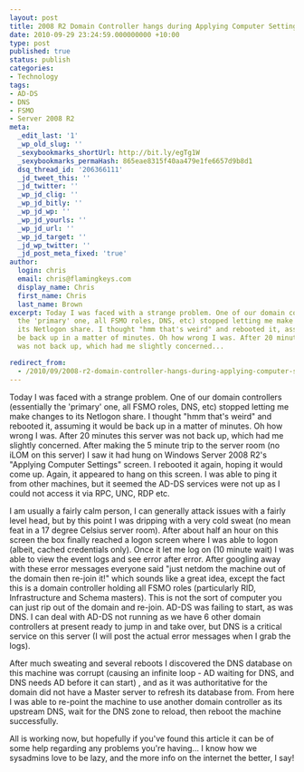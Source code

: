 ```yaml
---
layout: post
title: 2008 R2 Domain Controller hangs during Applying Computer Settings
date: 2010-09-29 23:24:59.000000000 +10:00
type: post
published: true
status: publish
categories:
- Technology
tags:
- AD-DS
- DNS
- FSMO
- Server 2008 R2
meta:
  _edit_last: '1'
  _wp_old_slug: ''
  _sexybookmarks_shortUrl: http://bit.ly/egTg1W
  _sexybookmarks_permaHash: 865eae8315f40aa479e1fe6657d9b8d1
  dsq_thread_id: '206366111'
  _jd_tweet_this: ''
  _jd_twitter: ''
  _wp_jd_clig: ''
  _wp_jd_bitly: ''
  _wp_jd_wp: ''
  _wp_jd_yourls: ''
  _wp_jd_url: ''
  _wp_jd_target: ''
  _jd_wp_twitter: ''
  _jd_post_meta_fixed: 'true'
author:
  login: chris
  email: chris@flamingkeys.com
  display_name: Chris
  first_name: Chris
  last_name: Brown
excerpt: Today I was faced with a strange problem. One of our domain controllers (essentially
  the 'primary' one, all FSMO roles, DNS, etc) stopped letting me make changes to
  its Netlogon share. I thought "hmm that's weird" and rebooted it, assuming it would
  be back up in a matter of minutes. Oh how wrong I was. After 20 minutes this server
  was not back up, which had me slightly concerned...

redirect_from:
  - /2010/09/2008-r2-domain-controller-hangs-during-applying-computer-settings/
---
```


Today I was faced with a strange problem. One of our domain controllers (essentially the 'primary' one, all FSMO roles, DNS, etc) stopped letting me make changes to its Netlogon share. I thought "hmm that's weird" and rebooted it, assuming it would be back up in a matter of minutes. Oh how wrong I was. After 20 minutes this server was not back up, which had me slightly concerned. After making the 5 minute trip to the server room (no iLOM on this server) I saw it had hung on Windows Server 2008 R2's "Applying Computer Settings" screen. I rebooted it again, hoping it would come up. Again, it appeared to hang on this screen. I was able to ping it from other machines, but it seemed the AD-DS services were not up as I could not access it via RPC, UNC, RDP etc.

I am usually a fairly calm person, I can generally attack issues with a fairly level head, but by this point I was dripping with a very cold sweat (no mean feat in a 17 degree Celsius server room). After about half an hour on this screen the box finally reached a logon screen where I was able to logon (albeit, cached credentials only). Once it let me log on (10 minute wait) I was able to view the event logs and see error after error. After googling away with these error messages everyone said "just netdom the machine out of the domain then re-join it!" which sounds like a great idea, except the fact this is a domain controller holding all FSMO roles (particularly RID, Infrastructure and Schema masters). This is not the sort of computer you can just rip out of the domain and re-join. AD-DS was failing to start, as was DNS. I can deal with AD-DS not running as we have 6 other domain controllers at present ready to jump in and take over, but DNS is a critical service on this server (I will post the actual error messages when I grab the logs).

After much sweating and several reboots I discovered the DNS database on this machine was corrupt (causing an infinite loop - AD waiting for DNS, and DNS needs AD before it can start) , and as it was authoritative for the domain did not have a Master server to refresh its database from. From here I was able to re-point the machine to use another domain controller as its upstream DNS, wait for the DNS zone to reload, then reboot the machine successfully.

All is working now, but hopefully if you've found this article it can be of some help regarding any problems you're having… I know how we sysadmins love to be lazy, and the more info on the internet the better, I say!
